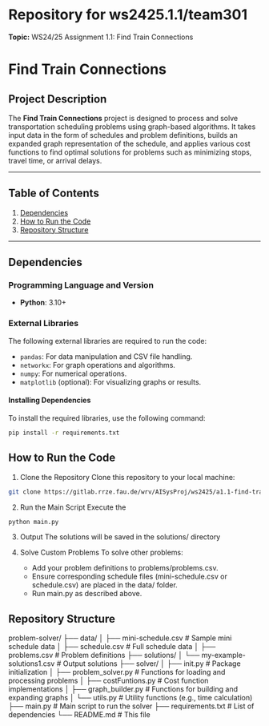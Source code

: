 # Repository for ws2425.1.1/team301

**Topic:** WS24/25 Assignment 1.1: Find Train Connections

# Find Train Connections

## Project Description

The **Find Train Connections** project is designed to process and solve transportation scheduling problems using graph-based algorithms. It takes input data in the form of schedules and problem definitions, builds an expanded graph representation of the schedule, and applies various cost functions to find optimal solutions for problems such as minimizing stops, travel time, or arrival delays.

---

## Table of Contents
1. [Dependencies](#dependencies)
2. [How to Run the Code](#how-to-run-the-code)
3. [Repository Structure](#repository-structure)

---

## Dependencies

### Programming Language and Version
- **Python**: 3.10+

### External Libraries
The following external libraries are required to run the code:

- `pandas`: For data manipulation and CSV file handling.
- `networkx`: For graph operations and algorithms.
- `numpy`: For numerical operations.
- `matplotlib` (optional): For visualizing graphs or results.

#### Installing Dependencies
To install the required libraries, use the following command:

```bash
pip install -r requirements.txt
```


## How to Run the Code

1.	Clone the Repository
Clone this repository to your local machine:
```bash
git clone https://gitlab.rrze.fau.de/wrv/AISysProj/ws2425/a1.1-find-train-connections/team301.git
```

2.	Run the Main Script
Execute the 
```bash
python main.py
```

3.	Output
The solutions will be saved in the solutions/ directory

4.	Solve Custom Problems
To solve other problems:
	-	Add your problem definitions to problems/problems.csv.
	-	Ensure corresponding schedule files (mini-schedule.csv or schedule.csv) are placed in the data/ folder.
	-	Run main.py as described above.


## Repository Structure

problem-solver/
├── data/
│   ├── mini-schedule.csv        # Sample mini schedule data
│   ├── schedule.csv             # Full schedule data
│   ├── problems.csv             # Problem definitions
├── solutions/
│   └── my-example-solutions1.csv  # Output solutions
├── solver/
│   ├── init.py              # Package initialization
│   ├── problem_solver.py        # Functions for loading and processing problems
│   ├── costFuntions.py          # Cost function implementations
│   ├── graph_builder.py         # Functions for building and expanding graphs
│   └── utils.py                 # Utility functions (e.g., time calculation)
├── main.py                      # Main script to run the solver
├── requirements.txt             # List of dependencies
└── README.md                    # This file